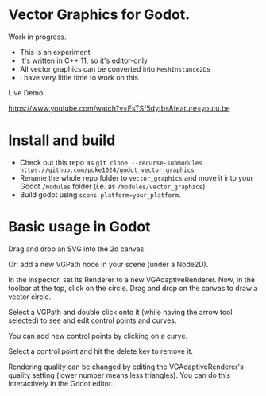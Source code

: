 # Vector Graphics for Godot.

Work in progress.

* This is an experiment
* It's written in C++ 11, so it's editor-only
* All vector graphics can be converted into `MeshInstance2D`s
* I have very little time to work on this

Live Demo:

https://www.youtube.com/watch?v=EsTSf5dytbs&feature=youtu.be

# Install and build

* Check out this repo as `git clone --recurse-submodules https://github.com/poke1024/godot_vector_graphics`
* Rename the whole repo folder to `vector_graphics` and move it into your Godot `/modules` folder (i.e. as `/modules/vector_graphics`).
* Build godot using `scons platform=your_platform`.

# Basic usage in Godot

Drag and drop an SVG into the 2d canvas.

Or: add a new VGPath node in your scene (under a Node2D).

In the inspector, set its Renderer to a new VGAdaptiveRenderer. Now, in
the toolbar at the top, click on the circle. Drag and drop on the canvas
to draw a vector circle.

Select a VGPath and double click onto it (while having the arrow tool
selected) to see and edit control points and curves.

You can add new control points by clicking on a curve.

Select a control point and hit the delete key to remove it.

Rendering quality can be changed by editing the VGAdaptiveRenderer's
quality setting (lower number means less triangles). You can do this
interactively in the Godot editor.
